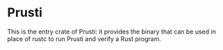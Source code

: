 # Prusti

This is the entry crate of Prusti: it provides the binary that can be used in place of rustc to run Prusti and verify a Rust program.
